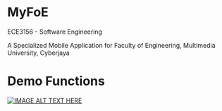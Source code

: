 # MyFoE

ECE3156 - Software Engineering 

A Specialized Mobile Application for Faculty of Engineering, Multimedia University, Cyberjaya

# Demo Functions 

[![IMAGE ALT TEXT HERE](https://img.youtube.com/vi/-3FJ7IQsahA/0.jpg)](https://www.youtube.com/watch?v=-3FJ7IQsahA)





